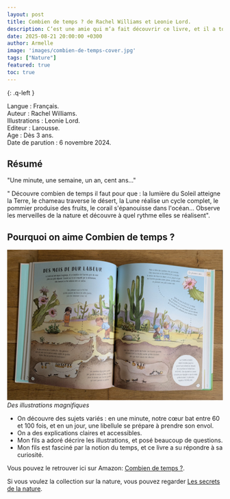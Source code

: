 ```yaml
---
layout: post
title: Combien de temps ? de Rachel Williams et Leonie Lord.
description: C’est une amie qui m’a fait découvrir ce livre, et il a tout de suite captivé mon fils, toujours curieux de savoir à quelle heure le soleil se couche et combien de temps les choses durent.
date: 2025-08-21 20:00:00 +0300
author: Armelle
image: 'images/combien-de-temps-cover.jpg'
tags: ["Nature"]
featured: true
toc: true
---
```


{: .q-left }

Langue : Français.   
Auteur : Rachel Williams.  
Illustrations : Leonie Lord.                    
Editeur : Larousse.              
Age : Dès 3 ans.                             
Date de parution : 6 novembre 2024.        

## Résumé

"Une minute, une semaine, un an, cent ans..."

" Découvre combien de temps il faut pour que : la lumière du Soleil atteigne la Terre, le chameau traverse le désert, la Lune réalise un cycle complet, le pommier produise des fruits, le corail s'épanouisse dans l'océan... Observe les merveilles de la nature et découvre à quel rythme elles se réalisent".

## Pourquoi on aime Combien de temps ?

![Des illustrations magnifiques](images/combien-de-temps-int.jpg)
*Des illustrations magnifiques*
- On découvre des sujets variés : en une minute, notre cœur bat entre 60 et 100 fois, et en un jour, une libellule se prépare à prendre son envol.
- On a des explications claires et accessibles.
- Mon fils a adoré décrire les illustrations, et posé beaucoup de questions.
- Mon fils est fasciné par la notion du temps, et ce livre a su répondre à sa curiosité.

Vous pouvez le retrouver ici sur Amazon: [Combien de temps ?](https://amzn.to/3VmzX8x).

Si vous voulez la collection sur la nature, vous pouvez regarder [Les secrets de la nature](https://ludichou.com/les-secrets-de-la-nature).



